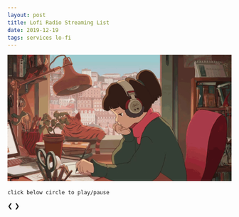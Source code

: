 ```yaml
---
layout: post
title: Lofi Radio Streaming List
date: 2019-12-19
tags: services lo-fi
---
```


<link rel="stylesheet" type="text/css" href="{{ site.url }}/assets/css/slideshow.css" />

![lo-fi image](/assets/images/posts/2019-12-19-test-html5-audio.gif)

``` shell
click below circle to play/pause
```

<div id="progressbar-container"></div>

<div id="slideshow-container" class="slideshow-container" style="max-width:150px;">
  <!-- contents -->
  <!-- Next and previous buttons -->
  <a class="prev" id="prev">&#10094;</a>
  <a class="next" id="next">&#10095;</a>
</div>

<!-- The dots/circles -->
<div id="dot-container" style="text-align:center">
</div>


<!-- Full-width images with number and caption text -->
<div id="template" class="mySlides fade" style="display:none; text-align:center;">
  <div name="sequence" class="numbertext"></div>
  <img name="thumbnail" src="#" style="width:150px; height:150px; border-radius:50%; vertical-align:middle;"/>
  <div name="caption" class="text"></div>
  <audio controls loop style="display:none;">
    <source name="audiosrc" src="#" type="#">
    Your browser does not support the audio element.
  </audio>
</div>

<script src="/assets/vendor/progressbar.min.js"></script>
<script src="/assets/js/progressbar.js"></script>
<script src="/assets/js/slideshow.js"></script>
<script>
let progressbarwrapper = ProgressBarConf();
let bar = progressbarwrapper.draw('progressbar-container', 'linep');
progressbarwrapper.animate(bar, 0.0, 0);

const id = 0;
const thumbnail = 1;
const sourceSrc = 2;
const sourceType = 3;
let audios = [
  [
    "hyades.shoutca.st",
    "https://cdn-profiles.tunein.com/s288329/images/logoq.jpg?t=636294",
    "http://hyades.shoutca.st:8043/autodj",
    "audio/mpeg",
  ],
  /*
  [
    "tunein_com_Now_Playing_s290316",
    "https://cdn-profiles.tunein.com/s290316/images/logoq.jpg?t=151378",
    "http://listen.shoutcast.com/freshsndgold",
    "audio/mpeg",
  ],*/
  [
    "radio_net_lautfm_lofi",
    "https://static.radio.net/inc/v2/images/avatars/station_avatar.gif",
    "https://stream.laut.fm/lofi?ref=radiode",
    "audio/mpeg",
  ],
];

let slideClassName = 'musicSlide';
let slideshowObj = slideshow();
slideshowObj.init(slideClassName, 'dot');

for(let audioKey in audios) {
  let templateId = util.genID();
  let $clone = $('#template').clone();
  $clone.attr('id', templateId);
  $clone.removeClass('mySlides');
  $clone.addClass(slideClassName);
  $clone.find('[name=sequence]').html('' + (Number(audioKey)+1) + '/' + audios.length);
  $clone.find('[name=thumbnail]').attr('src', audios[audioKey][thumbnail]);
  $clone.find('[name=caption]').html(audios[audioKey][id]);
  let audioId = util.genID();
  $clone.find('audio').attr('id', audioId);
  $clone.find('[name=audiosrc]').attr('src', audios[audioKey][sourceSrc]);
  $clone.find('[name=audiosrc]').attr('type', audios[audioKey][sourceType]);
  $('#slideshow-container').prepend($clone);

  $clone.find('[name=thumbnail]').click(() => {
      let audio = document.getElementById(audioId);
      if(audio.paused) { audio.play(); }
      else { audio.pause(); }
  });

  $('#dot-container').append('<span class="dot"></span>');

  progressbarwrapper.animate(bar, (Number(audioKey)+1)/audios.length, 10);
}

$('#prev').click(slideshowObj.prevSlide);
$('#next').click(slideshowObj.nextSlide);
for(let i=0; i<$('.dot').length; i++) {
	$($('.dot').get(i)).click(() => {
    slideshowObj.currSlide(i);
  });
}

slideshowObj.currSlide(0);
progressbarwrapper.animate(bar, 1.0, 100);
</script>
